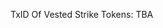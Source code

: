 <!-- markdown-toc start - Don't edit this section. Run M-x markdown-toc-refresh-toc -->
TxID Of Vested Strike Tokens: TBA
